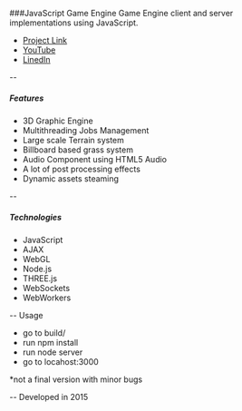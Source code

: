 ###JavaScript Game Engine
Game Engine client and server implementations using JavaScript.
+ [Project Link](https://elumine.github.io/#/project/web-dev.game-engine)
+ [YouTube](https://youtu.be/5nzaHabcD8U)
+ [LinedIn](https://www.linkedin.com/in/elumine)

--
##### Features
+ 3D Graphic Engine
+ Multithreading Jobs Management
+ Large scale Terrain system
+ Billboard based grass system
+ Audio Component using HTML5 Audio
+ A lot of post processing effects
+ Dynamic assets steaming

--
##### Technologies
+ JavaScript
+ AJAX
+ WebGL
+ Node.js
+ THREE.js
+ WebSockets
+ WebWorkers

--
Usage
+ go to build/
+ run npm install
+ run node server
+ go to locahost:3000

*not a final version with minor bugs

--
Developed in 2015
